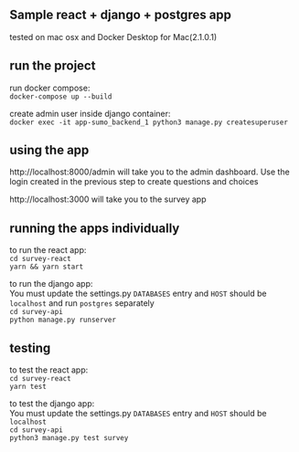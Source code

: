 ## Sample react + django + postgres app
tested on mac osx and Docker Desktop for Mac(2.1.0.1)

## run the project
run docker compose:  
`docker-compose up --build`  

create admin user inside django container:  
`docker exec -it app-sumo_backend_1 python3 manage.py createsuperuser`  

## using the app
http://localhost:8000/admin will take you to the admin dashboard. Use the login created in the previous step to create questions and choices  

http://localhost:3000 will take you to the survey app  

## running the apps individually
to run the react app:  
`cd survey-react`  
`yarn && yarn start`  

to run the django app:  
You must update the settings.py `DATABASES` entry and `HOST` should be `localhost` and run `postgres` separately  
`cd survey-api`  
`python manage.py runserver`  

## testing
to test the react app:  
`cd survey-react`  
`yarn test`  

to test the django app:  
You must update the settings.py `DATABASES` entry and `HOST` should be `localhost`  
`cd survey-api`  
`python3 manage.py test survey`  


